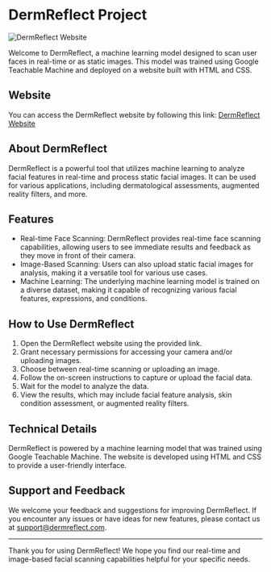 # DermReflect Project

![DermReflect Website](https://example.com/dermreflect-website-screenshot.jpg)

Welcome to DermReflect, a machine learning model designed to scan user faces in real-time or as static images. This model was trained using Google Teachable Machine and deployed on a website built with HTML and CSS.

## Website

You can access the DermReflect website by following this link: [DermReflect Website](https://kanjulv.github.io/DermReflect/)

## About DermReflect

DermReflect is a powerful tool that utilizes machine learning to analyze facial features in real-time and process static facial images. It can be used for various applications, including dermatological assessments, augmented reality filters, and more.

## Features

- Real-time Face Scanning: DermReflect provides real-time face scanning capabilities, allowing users to see immediate results and feedback as they move in front of their camera.
- Image-Based Scanning: Users can also upload static facial images for analysis, making it a versatile tool for various use cases.
- Machine Learning: The underlying machine learning model is trained on a diverse dataset, making it capable of recognizing various facial features, expressions, and conditions.

## How to Use DermReflect

1. Open the DermReflect website using the provided link.
2. Grant necessary permissions for accessing your camera and/or uploading images.
3. Choose between real-time scanning or uploading an image.
4. Follow the on-screen instructions to capture or upload the facial data.
5. Wait for the model to analyze the data.
6. View the results, which may include facial feature analysis, skin condition assessment, or augmented reality filters.

## Technical Details

DermReflect is powered by a machine learning model that was trained using Google Teachable Machine. The website is developed using HTML and CSS to provide a user-friendly interface.

## Support and Feedback

We welcome your feedback and suggestions for improving DermReflect. If you encounter any issues or have ideas for new features, please contact us at [support@dermreflect.com](mailto:support@dermreflect.com).

---

Thank you for using DermReflect! We hope you find our real-time and image-based facial scanning capabilities helpful for your specific needs.
